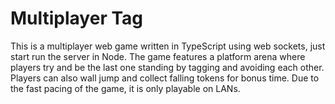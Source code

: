 # Multiplayer Tag
This is a multiplayer web game written in TypeScript using web sockets, just start run the server in Node. The game features a platform arena where players try and be the last one standing by tagging and avoiding each other. Players can also wall jump and collect falling tokens for bonus time. Due to the fast pacing of the game, it is only playable on LANs. 
